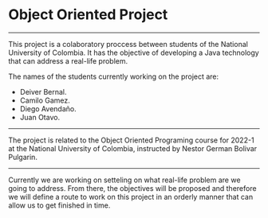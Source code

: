 # Object Oriented Project
---

This project is a colaboratory proccess between students of the National University of Colombia. It has the objective of developing a Java technology that can address a real-life problem. 

The names of the students currently working on the project are: 
 - Deiver Bernal.
 - Camilo Gamez.
 - Diego Avendaño.
 - Juan Otavo.

---

The project is related to the Object Oriented Programing course for 2022-1 at the National University of Colombia, instructed by Nestor German Bolivar Pulgarin. 

---

Currently we are working on setteling on what real-life problem are we going to address. From there, the objectives will be proposed and therefore we will define a route to work on this project in an orderly manner that can allow us to get finished in time. 
